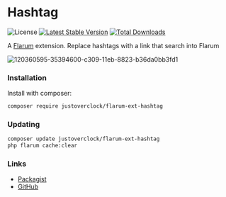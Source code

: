 # Hashtag

![License](https://img.shields.io/badge/license-MIT-blue.svg) [![Latest Stable Version](https://img.shields.io/packagist/v/justoverclock/flarum-ext-hashtag.svg)](https://packagist.org/packages/justoverclock/flarum-ext-hashtag) [![Total Downloads](https://img.shields.io/packagist/dt/justoverclock/flarum-ext-hashtag.svg)](https://packagist.org/packages/justoverclock/flarum-ext-hashtag)

A [Flarum](http://flarum.org) extension. Replace hashtags with a link that search into Flarum

![120360595-35394600-c309-11eb-8823-b36da0bb3fd1](https://user-images.githubusercontent.com/79002016/120362901-de813b80-c30b-11eb-8ba2-b9eb28c37b23.png)


### Installation

Install with composer:

```sh
composer require justoverclock/flarum-ext-hashtag
```

### Updating

```sh
composer update justoverclock/flarum-ext-hashtag
php flarum cache:clear
```

### Links

- [Packagist](https://packagist.org/packages/justoverclock/flarum-ext-hashtag)
- [GitHub](https://github.com/justoverclockl/flarum-ext-hashtag)

